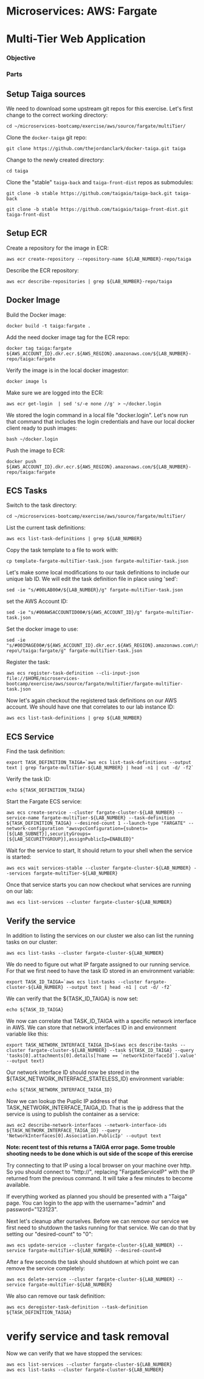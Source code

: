 # Microservices: AWS: Fargate
# Multi-Tier Web Application

### Objective



### Parts




## Setup Taiga sources

We need to download some upstream git repos for this exercise.  Let's first change to the correct working directory:

~~~shell
cd ~/microservices-bootcamp/exercise/aws/source/fargate/multiTier/
~~~

Clone the `docker-taiga` git repo:

~~~shell
git clone https://github.com/thejordanclark/docker-taiga.git taiga
~~~

Change to the newly created directory:

~~~shell
cd taiga
~~~

Clone the "stable" `taiga-back` and `taiga-front-dist` repos as submodules:

~~~shell
git clone -b stable https://github.com/taigaio/taiga-back.git taiga-back
~~~

~~~shell
git clone -b stable https://github.com/taigaio/taiga-front-dist.git taiga-front-dist
~~~

## Setup ECR

Create a repository for the image in ECR:

~~~shell
aws ecr create-repository --repository-name ${LAB_NUMBER}-repo/taiga
~~~

Describe the ECR repository:

~~~shell
aws ecr describe-repositories | grep ${LAB_NUMBER}-repo/taiga
~~~

## Docker Image

Build the Docker image:

~~~shell
docker build -t taiga:fargate .
~~~

Add the need docker image tag for the ECR repo:

~~~shell
docker tag taiga:fargate ${AWS_ACCOUNT_ID}.dkr.ecr.${AWS_REGION}.amazonaws.com/${LAB_NUMBER}-repo/taiga:fargate
~~~

Verify the image is in the local docker imagestor:

~~~shell
docker image ls
~~~

Make sure we are logged into the ECR:

~~~shell
aws ecr get-login  | sed 's/-e none //g' > ~/docker.login
~~~

We stored the login command in a local file "docker.login".  Let's now run that command that includes the login credentials and have our local docker client ready to push images:

~~~shell
bash ~/docker.login
~~~

Push the image to ECR:

~~~shell
docker push ${AWS_ACCOUNT_ID}.dkr.ecr.${AWS_REGION}.amazonaws.com/${LAB_NUMBER}-repo/taiga:fargate
~~~

## ECS Tasks

Switch to the task directory:

~~~shell
cd ~/microservices-bootcamp/exercise/aws/source/fargate/multiTier/
~~~

List the current task definitions:

~~~shell
aws ecs list-task-definitions | grep ${LAB_NUMBER}
~~~

Copy the task template to a file to work with:

~~~shell
cp template-fargate-multiTier-task.json fargate-multiTier-task.json
~~~

Let's make some local modifications to our task definitions to include our unique lab ID.  We will edit the task definition file in place using 'sed':

~~~shell
sed -ie "s/#00LAB00#/${LAB_NUMBER}/g" fargate-multiTier-task.json
~~~

set the AWS Account ID:

~~~shell
sed -ie "s/#00AWSACCOUNTID00#/${AWS_ACCOUNT_ID}/g" fargate-multiTier-task.json
~~~

Set the docker image to use:

~~~shell
sed -ie "s/#00IMAGE00#/${AWS_ACCOUNT_ID}.dkr.ecr.${AWS_REGION}.amazonaws.com\/${LAB_NUMBER}-repo\/taiga:fargate/g" fargate-multiTier-task.json
~~~

Register the task:

~~~shell
aws ecs register-task-definition --cli-input-json file://$HOME/microservices-bootcamp/exercise/aws/source/fargate/multiTier/fargate-multiTier-task.json
~~~

Now let's again checkout the registered task definitions on our AWS account.  We should have one that correlates to our lab instance ID:

~~~shell
aws ecs list-task-definitions | grep ${LAB_NUMBER}
~~~

## ECS Service

Find the task definition:

~~~shell
export TASK_DEFINITION_TAIGA=`aws ecs list-task-definitions --output text | grep fargate-multiTier-${LAB_NUMBER} | head -n1 | cut -d/ -f2`
~~~

Verify the task ID:

~~~shell
echo ${TASK_DEFINITION_TAIGA}
~~~

Start the Fargate ECS service:

~~~shell
aws ecs create-service --cluster fargate-cluster-${LAB_NUMBER} --service-name fargate-multiTier-${LAB_NUMBER} --task-definition ${TASK_DEFINITION_TAIGA} --desired-count 1 --launch-type "FARGATE" --network-configuration "awsvpcConfiguration={subnets=[${LAB_SUBNET}],securityGroups=[${LAB_SECURITYGROUP}],assignPublicIp=ENABLED}"
~~~

Wait for the service to start, It should return to your shell when the service is started:

~~~shell
aws ecs wait services-stable --cluster fargate-cluster-${LAB_NUMBER} --services fargate-multiTier-${LAB_NUMBER}
~~~

Once that service starts you can now checkout what services are running on our lab:

~~~shell
aws ecs list-services --cluster fargate-cluster-${LAB_NUMBER}
~~~

## Verify the service

In addition to listing the services on our cluster we also can list the running tasks on our cluster:

~~~shell
aws ecs list-tasks --cluster fargate-cluster-${LAB_NUMBER}
~~~

We do need to figure out what IP fargate assigned to our running service.  For that we first need to have the task ID stored in an environment variable:

~~~shell
export TASK_ID_TAIGA=`aws ecs list-tasks --cluster fargate-cluster-${LAB_NUMBER} --output text | head -n1 | cut -d/ -f2`
~~~

We can verify that the ${TASK_ID_TAIGA} is now set:

~~~shell
echo ${TASK_ID_TAIGA}
~~~

We now can correlate that TASK_ID_TAIGA with a specific network interface in AWS.  We can store that network interfaces ID in and environment variable like this:

~~~shell
export TASK_NETWORK_INTERFACE_TAIGA_ID=$(aws ecs describe-tasks --cluster fargate-cluster-${LAB_NUMBER} --task ${TASK_ID_TAIGA} --query 'tasks[0].attachments[0].details[?name == `networkInterfaceId`].value' --output text)
~~~

Our network interface ID should now be stored in the ${TASK_NETWORK_INTERFACE_STATELESS_ID} environment variable:

~~~shell
echo ${TASK_NETWORK_INTERFACE_TAIGA_ID}
~~~

Now we can lookup the Puplic IP address of that TASK_NETWORK_INTERFACE_TAIGA_ID.  That is the ip address that the service is using to publish the container as a service:

~~~shell
aws ec2 describe-network-interfaces --network-interface-ids ${TASK_NETWORK_INTERFACE_TAIGA_ID} --query 'NetworkInterfaces[0].Association.PublicIp' --output text
~~~

__Note: recent test of this returns a TAIGA error page.  Some trouble shooting needs to be done which is out side of the scope of this erercise__

Try connecting to that IP using a local browser on your machine over http.  So you should connect to "http://<FargateServiceIP>", replacing "FargateServiceIP" with the IP returned from the previous command. It will take a few minutes to become available.

If everything worked as planned you should be presented with a "Taiga" page.  You can login to the app with the username="admin" and password="123123".

Next let's cleanup after ourselves.  Before we can remove our service we first need to shutdown the tasks running for that service.  We can do that by setting our "desired-count" to "0":

~~~shell
aws ecs update-service --cluster fargate-cluster-${LAB_NUMBER} --service fargate-multiTier-${LAB_NUMBER} --desired-count=0
~~~

After a few seconds the task should shutdown at which point we can remove the service completely:

~~~shell
aws ecs delete-service --cluster fargate-cluster-${LAB_NUMBER} --service fargate-multiTier-${LAB_NUMBER}
~~~

We also can remove our task definition:

~~~shell
aws ecs deregister-task-definition --task-definition ${TASK_DEFINITION_TAIGA}
~~~

# verify service and task removal
Now we can verify that we have stopped the services:

~~~shell
aws ecs list-services --cluster fargate-cluster-${LAB_NUMBER}
aws ecs list-tasks --cluster fargate-cluster-${LAB_NUMBER}
~~~
